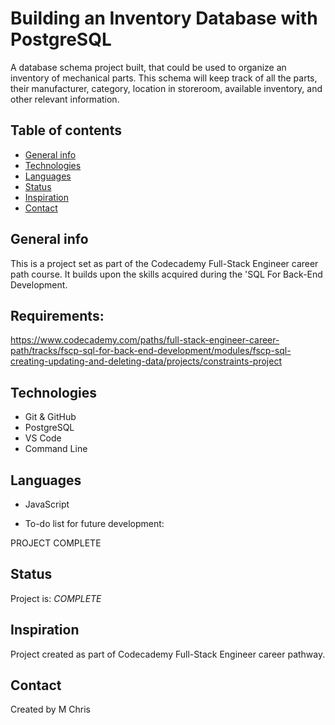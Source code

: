# Building an Inventory Database with PostgreSQL

A database schema project built, that could be used to organize an inventory of mechanical parts. This schema will keep track of all the parts, their manufacturer, category, location in storeroom, available inventory, and other relevant information.

## Table of contents

* [General info](#general-info)
* [Technologies](#technologies)
* [Languages](#languages)
* [Status](#status)
* [Inspiration](#inspiration)
* [Contact](#contact)

## General info

 This is a project set as part of the Codecademy Full-Stack Engineer career path course. It builds upon the skills acquired during the 'SQL For Back-End Development.

 ## Requirements: 
 https://www.codecademy.com/paths/full-stack-engineer-career-path/tracks/fscp-sql-for-back-end-development/modules/fscp-sql-creating-updating-and-deleting-data/projects/constraints-project


## Technologies

* Git & GitHub
* PostgreSQL
* VS Code
* Command Line

## Languages

* JavaScript

* To-do list for future development:

PROJECT COMPLETE

## Status

Project is: _COMPLETE_

## Inspiration

Project created as part of Codecademy Full-Stack Engineer career pathway.


## Contact 
Created by M Chris
